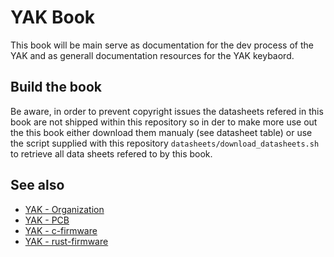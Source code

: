 # YAK Book

This book will be main serve as documentation for the dev process of the YAK and as generall documentation resources
for the YAK keybaord.

## Build the book
Be aware, in order to prevent copyright issues the datasheets refered in this book are not shipped within this repository
so in der to make more use out the this book either download them manualy (see datasheet table) or use the script
supplied with this repository `datasheets/download_datasheets.sh` to retrieve all data sheets refered to by this book.


## See also
* [YAK - Organization](https://github.com/YetAnotherKeyboard)
* [YAK - PCB](https://github.com/YetAnotherKeyboard/PCB)
* [YAK - c-firmware](https://github.com/YetAnotherKeyboard/c-firmware)
* [YAK - rust-firmware](https://github.com/YetAnotherKeyboard/rust-firmware)
